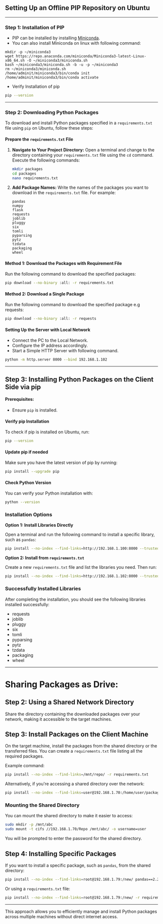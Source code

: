 ## Setting Up an Offline PIP Repository on Ubuntu

---

### Step 1: Installation of PIP

   - PIP can be installed by installing [Miniconda](https://docs.anaconda.com/free/miniconda/index.html).
   - You can also install Miniconda on linux with following command:

```
mkdir -p ~/miniconda3
wget https://repo.anaconda.com/miniconda/Miniconda3-latest-Linux-x86_64.sh -O ~/miniconda3/miniconda.sh
bash ~/miniconda3/miniconda.sh -b -u -p ~/miniconda3
rm ~/miniconda3/miniconda.sh
/home/adminit/miniconda3/bin/conda init
/home/adminit/miniconda3/bin/conda activate
```

   - Verify Installation of pip

   ```bash
   pip --version
   ```

---

### Step 2: Downloading Python Packages

To download and install Python packages specified in a `requirements.txt` file using `pip` on Ubuntu, follow these steps:

#### Prepare the `requirements.txt` File

1. **Navigate to Your Project Directory:**
   Open a terminal and change to the directory containing your `requirements.txt` file using the `cd` command. Execute the following commands:
   ```bash
   mkdir packages
   cd packages
   nano requirements.txt
   ```

2. **Add Package Names:**
   Write the names of the packages you want to download in the `requirements.txt` file. For example:
   ```
   pandas
   numpy
   flask
   requests
   joblib
   pluggy
   six
   tomli
   pyparsing
   pytz
   tzdata
   packaging
   wheel
   ```

#### Method 1: Download the Packages with Requirement File

Run the following command to download the specified packages:
```bash
pip download --no-binary :all: -r requirements.txt
```

#### Method 2: Download a Single Package

Run the following command to download the specified package e.g requests:
```bash
pip download --no-binary :all: -r requests
```


#### Setting Up the Server with Local Network

   - Connect the PC to the Local Network.
   - Configure the IP address accordingly.
   - Start a Simple HTTP Server with following command.

   ```bash
   python -m http.server 8000 --bind 192.168.1.102
   ```

---

## Step 3: Installing Python Packages on the Client Side via pip

#### Prerequisites:
- Ensure `pip` is installed.

#### Verify pip Installation

To check if pip is installed on Ubuntu, run:
```bash
pip --version
```

#### Update pip if needed

Make sure you have the latest version of pip by running:
```bash
pip install --upgrade pip
```

#### Check Python Version

You can verify your Python installation with:
```bash
python --version
```

### Installation Options

**Option 1: Install Libraries Directly**

Open a terminal and run the following command to install a specific library, such as `pandas`:
```bash
pip install --no-index --find-links=http://192.168.1.100:8000 --trusted-host 192.168.1.100 pandas
```

**Option 2: Install from `requirements.txt`**

Create a new `requirements.txt` file and list the libraries you need. Then run:
```bash
pip install --no-index --find-links=http://192.168.1.102:8000 --trusted-host 192.168.1.102 -r requirements.txt
```

### Successfully Installed Libraries

After completing the installation, you should see the following libraries installed successfully:
- requests
- joblib
- pluggy
- six
- tomli
- pyparsing
- pytz
- tzdata
- packaging
- wheel

--- 

# Sharing Packages as Drive: 

## Step 2: Using a Shared Network Directory

Share the directory containing the downloaded packages over your network, making it accessible to the target machines.

## Step 3: Install Packages on the Client Machine

On the target machine, install the packages from the shared directory or the transferred files. You can create a `requirements.txt` file listing all the required packages.

Example command:

```bash
pip install --no-index --find-links=/mnt/repo/ -r requirements.txt
```

Alternatively, if you're accessing a shared directory over the network:

```bash
pip install --no-index --find-links=user@192.168.1.70:/home/user/packages -r requirements.txt
```

### Mounting the Shared Directory

You can mount the shared directory to make it easier to access:

```bash
sudo mkdir -p /mnt/abc
sudo mount -t cifs //192.168.1.70/Repo /mnt/abc/ -o username=user
```

You will be prompted to enter the password for the shared directory.


## Step 4: Installing Specific Packages

If you want to install a specific package, such as `pandas`, from the shared directory:

```bash
pip install --no-index --find-links=root@192.168.1.79:/new/ pandas==2.2.1
```

Or using a `requirements.txt` file:

```bash
pip install --no-index --find-links=root@192.168.1.79:/new/ -r requirements.txt
```

--- 

This approach allows you to efficiently manage and install Python packages across multiple machines without direct internet access.
